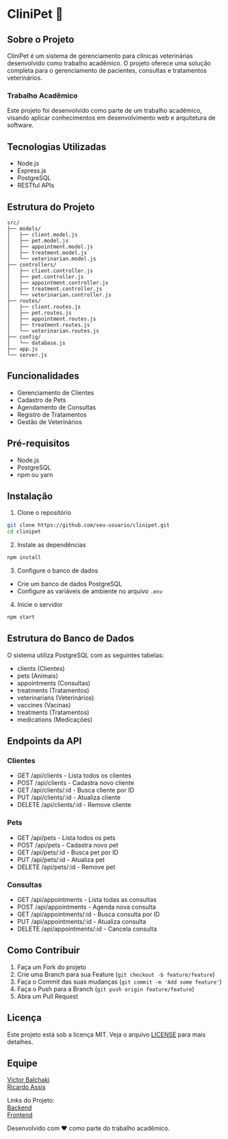 # CliniPet 🐾

## Sobre o Projeto

CliniPet é um sistema de gerenciamento para clínicas veterinárias desenvolvido como trabalho acadêmico. O projeto oferece uma solução completa para o gerenciamento de pacientes, consultas e tratamentos veterinários.

### Trabalho Acadêmico
Este projeto foi desenvolvido como parte de um trabalho acadêmico, visando aplicar conhecimentos em desenvolvimento web e arquitetura de software.

## Tecnologias Utilizadas

- Node.js
- Express.js
- PostgreSQL
- RESTful APIs

## Estrutura do Projeto
```plaintext
src/
├── models/
│   ├── client.model.js
│   ├── pet.model.js
│   ├── appointment.model.js
│   ├── treatment.model.js
│   └── veterinarian.model.js
├── controllers/
│   ├── client.controller.js
│   ├── pet.controller.js
│   ├── appointment.controller.js
│   ├── treatment.controller.js
│   └── veterinarian.controller.js
├── routes/
│   ├── client.routes.js
│   ├── pet.routes.js
│   ├── appointment.routes.js
│   ├── treatment.routes.js
│   └── veterinarian.routes.js
├── config/
│   └── database.js
├── app.js
└── server.js
```

## Funcionalidades

- Gerenciamento de Clientes
- Cadastro de Pets
- Agendamento de Consultas
- Registro de Tratamentos
- Gestão de Veterinários

## Pré-requisitos

- Node.js
- PostgreSQL
- npm ou yarn

## Instalação

1. Clone o repositório
```bash
git clone https://github.com/seu-usuario/clinipet.git
cd clinipet
```
2. Instale as dependências
```bash
npm install
```
3. Configure o banco de dados


- Crie um banco de dados PostgreSQL
- Configure as variáveis de ambiente no arquivo `.env`

4. Inicie o servidor
```bash
npm start
```

## Estrutura do Banco de Dados

O sistema utiliza PostgreSQL com as seguintes tabelas:

- clients (Clientes)
- pets (Animais)
- appointments (Consultas)
- treatments (Tratamentos)
- veterinarians (Veterinários)
- vaccines (Vacinas)
- treatments (Tratamentos)
- medications (Medicações)


## Endpoints da API

### Clientes

- GET /api/clients - Lista todos os clientes
- POST /api/clients - Cadastra novo cliente
- GET /api/clients/:id - Busca cliente por ID
- PUT /api/clients/:id - Atualiza cliente
- DELETE /api/clients/:id - Remove cliente


### Pets

- GET /api/pets - Lista todos os pets
- POST /api/pets - Cadastra novo pet
- GET /api/pets/:id - Busca pet por ID
- PUT /api/pets/:id - Atualiza pet
- DELETE /api/pets/:id - Remove pet


### Consultas

- GET /api/appointments - Lista todas as consultas
- POST /api/appointments - Agenda nova consulta
- GET /api/appointments/:id - Busca consulta por ID
- PUT /api/appointments/:id - Atualiza consulta
- DELETE /api/appointments/:id - Cancela consulta


## Como Contribuir

1. Faça um Fork do projeto
2. Crie uma Branch para sua Feature (`git checkout -b feature/feature`)
3. Faça o Commit das suas mudanças (`git commit -m 'Add some feature'`)
4. Faça o Push para a Branch (`git push origin feature/feature`)
5. Abra um Pull Request


## Licença

Este projeto está sob a licença MIT. Veja o arquivo [LICENSE](LICENSE) para mais detalhes.

## Equipe
[Victor Balchaki](https://github.com/balchaki)   
[Ricardo Assis](https://github.com/seuamigoo)  

Links do Projeto:     
[Backend](https://github.com/clinipet/backend)   
[Frontend](https://github.com/clinipet/frontend)  

Desenvolvido com ❤️ como parte do trabalho acadêmico.

